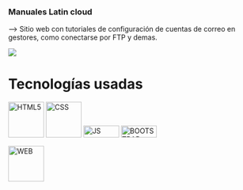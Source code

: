 ### Manuales Latin cloud

--> Sitio web con tutoriales de configuración de cuentas de correo en gestores, como conectarse por FTP y demas.



![](https://latincloud.com/img/LatinCloud_Logo.svg)


# Tecnologías usadas
<img src="https://cdn.icon-icons.com/icons2/2530/PNG/128/html_button_icon_151929.png" width="72px" alt="HTML5"/>  <img src="https://cdn.icon-icons.com/icons2/2530/PNG/128/css_button_icon_151935.png" width="72px" alt="CSS"/>  <img src="https://cdn.icon-icons.com/icons2/2530/PNG/128/js_button_icon_151927.png" width="72px" height="24px" alt="JS"/>  <img src="https://cdn.icon-icons.com/icons2/2530/PNG/128/bootstrap_button_icon_151958.png" width="72px" height="24px" alt="BOOTSTRAP"/>

<img src="https://cdn.icon-icons.com/icons2/2530/PNG/512/web_button_icon_151905.png" width="72px" alt="WEB"/>